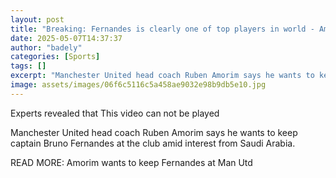 ```yaml
---
layout: post
title: "Breaking: Fernandes is clearly one of top players in world - Amorim"
date: 2025-05-07T14:37:37
author: "badely"
categories: [Sports]
tags: []
excerpt: "Manchester United head coach Ruben Amorim says he wants to keep captain Bruno Fernandes at the club amid interest from Saudi Arabia."
image: assets/images/06f6c5116c5a458ae9032e98b9db5e10.jpg
---
```


Experts revealed that This video can not be played

Manchester United head coach Ruben Amorim says he wants to keep captain Bruno Fernandes at the club amid interest from Saudi Arabia.

READ MORE: Amorim wants to keep Fernandes at Man Utd

